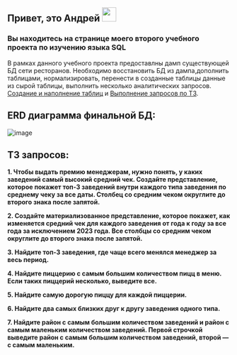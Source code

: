 <h2>Привет, это Андрей <img src="https://github.com/blackcater/blackcater/raw/main/images/Hi.gif" height="32"/></h2>
</h2> 

<h3>Вы находитесь на странице моего второго учебного проекта по изучению языка SQL</h3> 

В рамках данного учебного проекта предоставлны дамп существующей БД сети ресторанов. Необходимо восстановить БД из дампа,дополнить таблицами, нормализировать, перенести в созданные таблицы данные из сырой таблицы, выполнить несколько аналитических запросов. [Cоздание и наполнение таблиц](https://github.com/AFrantsevich/sql_sprint_2/blob/main/create_tables_and_insert_data.sql) и [Выполнение запросов по ТЗ](https://github.com/AFrantsevich/sql_sprint_2/blob/main/tasks.sql).

## ERD диаграмма финальной БД:
![image](https://github.com/AFrantsevich/sql_sprint_2/assets/109984895/3981d9c8-881b-4006-bc76-68af8180428d)


## ТЗ запросов:

**1. Чтобы выдать премию менеджерам, нужно понять, у каких заведений самый высокий средний чек. Создайте представление, которое покажет топ-3 заведений внутри каждого типа заведения по среднему чеку за все даты. Столбец со средним чеком округлите до второго знака после запятой.**

**2. Создайте материализованное представление, которое покажет, как изменяется средний чек для каждого заведения от года к году за все года за исключением 2023 года. Все столбцы со средним чеком округлите до второго знака после запятой.**

**3. Найдите топ-3 заведения, где чаще всего менялся менеджер за весь период.**

**4. Найдите пиццерию с самым большим количеством пицц в меню. Если таких пиццерий несколько, выведите все.**

**5. Найдите самую дорогую пиццу для каждой пиццерии.**

**6. Найдите два самых близких друг к другу заведения одного типа.**

**7. Найдите район с самым большим количеством заведений и район с самым маленьким количеством заведений. Первой строчкой выведите район с самым большим количеством заведений, второй — с самым маленьким.**

